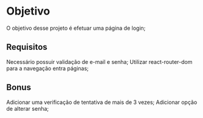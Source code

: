# Objetivo

O objetivo desse projeto é efetuar uma página de login;

## Requisitos

Necessário possuir validação de e-mail e senha;
Utilizar react-router-dom para a navegação entra páginas;

## Bonus

Adicionar uma verificação de tentativa de mais de 3 vezes;
Adicionar opção de alterar senha;